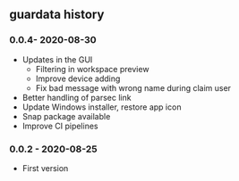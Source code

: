 ## guardata history

### 0.0.4- 2020-08-30

* Updates in the GUI
  * Filtering in workspace preview
  * Improve device adding
  * Fix bad message with wrong name during claim user
* Better handling of parsec link
* Update Windows installer, restore app icon
* Snap package available
* Improve CI pipelines

### 0.0.2 - 2020-08-25

* First version
